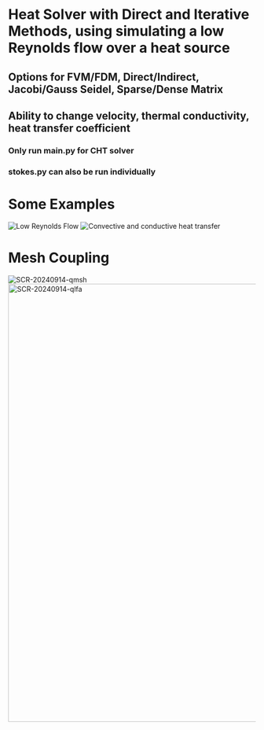 # Heat Solver with Direct and Iterative Methods, using simulating a low Reynolds flow over a heat source
## Options for FVM/FDM, Direct/Indirect, Jacobi/Gauss Seidel, Sparse/Dense Matrix
## Ability to change velocity, thermal conductivity, heat transfer coefficient

### Only run main.py for CHT solver

### stokes.py can also be run individually


# Some Examples
![Low Reynolds Flow](https://github.com/user-attachments/assets/1a29dd9b-5c0a-4f67-b4d3-a94bdc54fc96)
![Convective and conductive heat transfer](https://github.com/user-attachments/assets/525ea7b8-ab58-431b-9f34-6467e7e36228)

# Mesh Coupling
![SCR-20240914-qmsh](https://github.com/user-attachments/assets/773817db-ce18-4bf8-b309-e15b6d775fdd)
<img width="891" alt="SCR-20240914-qlfa" src="https://github.com/user-attachments/assets/3a927c52-5e79-4dd7-b182-91e0ab4d871b">
